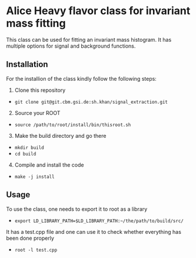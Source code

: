 # Alice Heavy flavor class for invariant mass fitting
This class can be used for fitting an invariant mass histogram. It has multiple options for signal and background functions.

## Installation
For the installion of the class kindly follow the following steps:
1. Clone this repository
- `git clone git@git.cbm.gsi.de:sh.khan/signal_extraction.git`
2. Source your ROOT
- `source /path/to/root/install/bin/thisroot.sh`
3. Make the build directory and go there 
- `mkdir build`
- `cd build`
4. Compile and install the code
- `make -j install`

## Usage
To use the class, one needs to export it to root as a library

- `export LD_LIBRARY_PATH=$LD_LIBRARY_PATH:~/the/path/to/build/src/`

It has a test.cpp file and one can use it to check whether everything has been done properly

- `root -l test.cpp`
